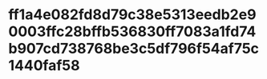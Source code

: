 # ff1a4e082fd8d79c38e5313eedb2e90003ffc28bffb536830ff7083a1fd74b907cd738768be3c5df796f54af75c1440faf58